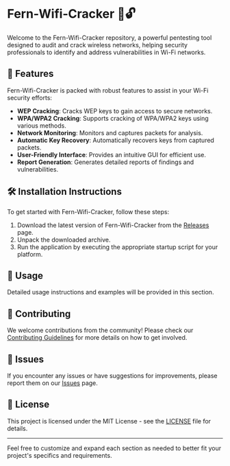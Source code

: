 # Fern-Wifi-Cracker 📶🔓
Welcome to the Fern-Wifi-Cracker repository, a powerful pentesting tool designed to audit and crack wireless networks, helping security professionals to identify and address vulnerabilities in Wi-Fi networks.

## 🚀 Features
Fern-Wifi-Cracker is packed with robust features to assist in your Wi-Fi security efforts:
- **WEP Cracking**: Cracks WEP keys to gain access to secure networks.
- **WPA/WPA2 Cracking**: Supports cracking of WPA/WPA2 keys using various methods.
- **Network Monitoring**: Monitors and captures packets for analysis.
- **Automatic Key Recovery**: Automatically recovers keys from captured packets.
- **User-Friendly Interface**: Provides an intuitive GUI for efficient use.
- **Report Generation**: Generates detailed reports of findings and vulnerabilities.

## 🛠️ Installation Instructions
To get started with Fern-Wifi-Cracker, follow these steps:
1. Download the latest version of Fern-Wifi-Cracker from the [Releases](../../releases) page.
2. Unpack the downloaded archive.
3. Run the application by executing the appropriate startup script for your platform.

## 📝 Usage
Detailed usage instructions and examples will be provided in this section.

## 🤝 Contributing
We welcome contributions from the community! Please check our [Contributing Guidelines](../../CONTRIBUTING.md) for more details on how to get involved.

## 🐞 Issues
If you encounter any issues or have suggestions for improvements, please report them on our [Issues](../../issues) page.

## 📜 License
This project is licensed under the MIT License - see the [LICENSE](../../LICENSE) file for details.

---

Feel free to customize and expand each section as needed to better fit your project's specifics and requirements.
